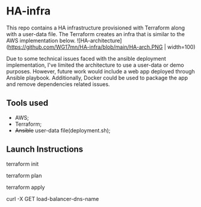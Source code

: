 # HA-infra

This repo contains a HA infrastructure provisioned with Terraform along with a user-data file. The Terraform creates an infra that is similar to the AWS implementation below.
![HA-architecture](https://github.com/WG17mn/HA-infra/blob/main/HA-arch.PNG | width=100)

Due to some technical issues faced with the ansible deployment implementation, I've limited the architecture to use a user-data or demo purposes. However, future work would include a web app deployed through Ansible playbook. Additionally, Docker could be used to package the app and remove dependencies related issues.

## Tools used
 - AWS;
 - Terraform;
 - ~~Ansible~~ user-data file(deployment.sh);

## Launch Instructions
terraform init

terraform plan

terraform apply

curl -X GET load-balancer-dns-name
